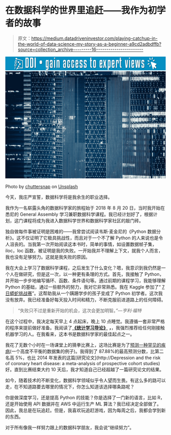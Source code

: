 # 在数据科学的世界里追赶——我作为初学者的故事

> 原文：<https://medium.datadriveninvestor.com/playing-catchup-in-the-world-of-data-science-my-story-as-a-beginner-a9cd2adbdffb?source=collection_archive---------16----------------------->

[![](img/14090cc976a176e56da10f039fabf716.png)](http://www.track.datadriveninvestor.com/1B9E)![](img/295afc4a4e389bc756353b8d185bda2f.png)

Photo by [chuttersnap](https://unsplash.com/@chuttersnap?utm_source=medium&utm_medium=referral) on [Unsplash](https://unsplash.com?utm_source=medium&utm_medium=referral)

今天，我庄严宣誓，数据科学将是我余生的职业选择。

我作为一名崭露头角的数据科学家的旅程始于 2018 年 8 月 20 日，当时我开始在悉尼的 General Assembly 学习兼职数据科学课程。我已经计划好了，根据计划，这门课程将成为我进入数据科学世界和数据科学家社区的敲门砖。

独自做每件事被证明是困难的——我曾尝试阅读韦斯·麦金尼的《Python 数据分析》。这不仅证明了它极具挑战性，而且对于一个不了解 Python 的人来说也是令人沮丧的。当我第一次开始阅读这本书时，简单的事情，如设置数据帧子集，iloc，loc 函数，被证明是我的失败。一开始我并不理解上下文，就我个人而言，我也没有足够努力。这就是我失败的原因。

我在大会上学习了数据科学课程，之后发生了什么变化？嗯，我意识到我仍然是一个人在做研究，但是这一次，以一种更有条理的方式。首先，我接触了 Python，并开始一步步地编写循环、函数、条件语句等。通过前期的课程学习，我能够理解 Python 的基础，通过一些额外的努力，我对它非常熟悉。我在 Kaggle 参加了“ [7 日蟒蛇挑战赛](https://www.kaggle.com/getting-started/58301)”。这帮助我从一个蹒跚学步的孩子变成了 Python 初学者。这次我没有放弃。我已经准备好每天投入时间和精力，不断克服前进道路上的任何障碍。

> “失败只不过是重新开始的机会，这次会更加明智。*”—亨利·福特*

在这个过程中，我决定每天早上 4 点起床，晚上 10 点睡觉。我遵循一套非常严格的程序来提前做好准备。我阅读了[**《统计学习导论》**](https://www-bcf.usc.edu/~gareth/ISL/) **，**，我强烈推荐给任何刚接触机器学习的人。在我看来，这本书是数据科学家的最佳起点之一。

我花了无数个小时在一场课堂上的猜拳比赛上，这场比赛是为了[预测一种罕见的疾病](https://www.kaggle.com/c/ga-dat-syd13)(一个高度不平衡的数据集的例子)。我得到了 87.88%的最高预测分数，比第二名高 5%，也比 2014 年发表的这篇[研究论文](http://Depression and the risk of coronary heart disease: a meta-analysis of prospective cohort studies)好。直到比赛结束大约 10 天后，我才知道自己已经超越了一篇研究论文的结果。

如今，随着技术的不断变化，数据科学领域似乎令人望而生畏。有这么多的路可以走，在不知道路要去哪里的情况下，你怎么知道该选择哪条路呢？

你是做深度学习，还是提高 Python 的技能？你是选择了一门新的语言，比如 R，还是开始使用 API 数据并在 AWS 中运行生产 ML 算法？我已经决定全部做了。因此，我总是在玩追赶。但是，我喜欢玩追赶游戏，因为每周之后，我都会学到新的东西。

对于所有像我一样努力跟上的数据科学朋友，我会说“继续努力”。